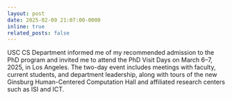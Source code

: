```yaml
---
layout: post
date: 2025-02-09 21:07:00-0000
inline: true
related_posts: false
---
```


USC CS Department informed me of my recommended admission to the PhD program and invited me to attend the PhD Visit Days on March 6–7, 2025, in Los Angeles. The two-day event includes meetings with faculty, current students, and department leadership, along with tours of the new Ginsburg Human-Centered Computation Hall and affiliated research centers such as ISI and ICT.